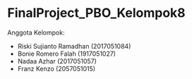 # FinalProject_PBO_Kelompok8
Anggota Kelompok:
* Riski Sujianto Ramadhan (2017051084)
* Bonie Romero Falah      (1917051027)
* Nadaa Azhar             (2017051057)
* Franz Kenzo             (2057051015)
